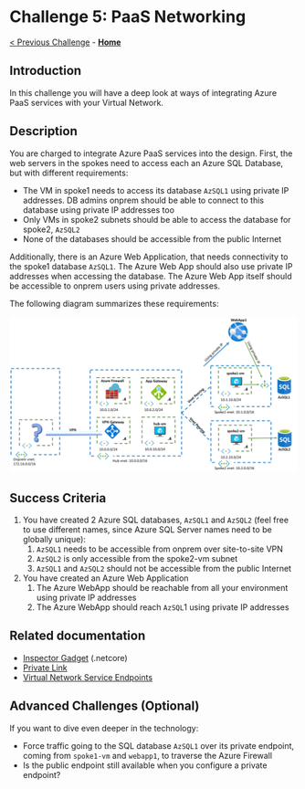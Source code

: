 # Challenge 5: PaaS Networking

[< Previous Challenge](./04-AppGW.md) - **[Home](../README.md)**

## Introduction

In this challenge you will have a deep look at ways of integrating Azure PaaS services with your Virtual Network.

## Description

You are charged to integrate Azure PaaS services into the design. First, the web servers in the spokes need to access each an Azure SQL Database, but with different requirements:

- The VM in spoke1 needs to access its database `AzSQL1` using private IP addresses. DB admins onprem should be able to connect to this database using private IP addresses too
- Only VMs in spoke2 subnets should be able to access the database for spoke2, `AzSQL2`
- None of the databases should be accessible from the public Internet

Additionally, there is an Azure Web Application, that needs connectivity to the spoke1 database `AzSQL1`. The Azure Web App should also use private IP addresses when accessing the database. The Azure Web App itself should be accessible to onprem users using private addresses.

The following diagram summarizes these requirements:

![paas](media/paas.png)

## Success Criteria

1. You have created 2 Azure SQL databases, `AzSQL1` and `AzSQL2` (feel free to use different names, since Azure SQL Server names need to be globally unique):
    1. `AzSQL1` needs to be accessible from onprem over site-to-site VPN
    1. `AzSQL2` is only accessible from the spoke2-vm subnet
    1. `AzSQL1` and `AzSQL2` should not be accessible from the public Internet
1. You have created an Azure Web Application
    1. The Azure WebApp should be reachable from all your environment using private IP addresses
    1. The Azure WebApp should reach `AzSQL`1 using private IP addresses

## Related documentation

- [Inspector Gadget](https://github.com/jelledruyts/InspectorGadget) (.netcore)
- [Private Link](https://docs.microsoft.com/azure/private-link/private-link-overview)
- [Virtual Network Service Endpoints](https://docs.microsoft.com/azure/virtual-network/virtual-network-service-endpoints-overview)

## Advanced Challenges (Optional)

If you want to dive even deeper in the technology:

- Force traffic going to the SQL database `AzSQL1` over its private endpoint, coming from `spoke1-vm` and `webapp1`, to traverse the Azure Firewall
- Is the public endpoint still available when you configure a private endpoint?
